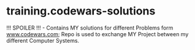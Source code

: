 # training.codewars-solutions
!!! SPOILER !!! - Contains MY solutions for different Problems form www.codewars.com; Repo is used to exchange MY Project between my different Computer Systems.

